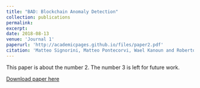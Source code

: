 ```yaml
---
title: "BAD: Blockchain Anomaly Detection"
collection: publications
permalink: 
excerpt: 
date: 2018-08-13
venue: 'Journal 1'
paperurl: 'http://academicpages.github.io/files/paper2.pdf'
citation: 'Matteo Signorini, Matteo Pontecorvi, Wael Kanoun and Roberto Di Pietro: "BAD: Blockchain Anomaly Detection", arXiv - 2018'
---
```

This paper is about the number 2. The number 3 is left for future work.

[Download paper here](http://arxiv.org/abs/1807.03833)